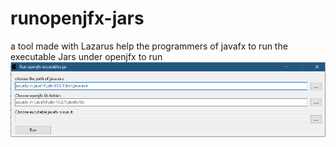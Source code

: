 # runopenjfx-jars
a tool made with Lazarus help the programmers of javafx to run the executable Jars under openjfx to run
![gui](Capture.PNG)

